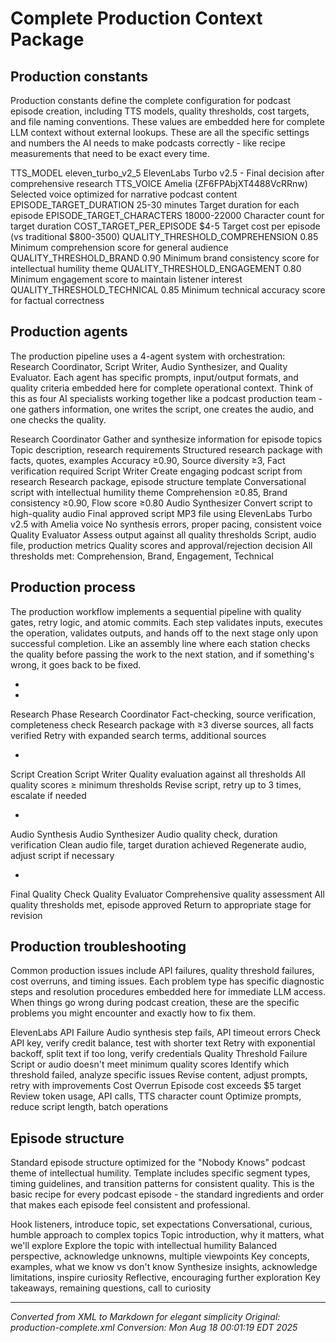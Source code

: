 # Complete Production Context Package



## Production constants

<technical>
Production constants define the complete configuration for podcast episode creation, including TTS models, quality thresholds, cost targets, and file naming conventions. These values are embedded here for complete LLM context without external lookups.
</technical>

<simple>
These are all the specific settings and numbers the AI needs to make podcasts correctly - like recipe measurements that need to be exact every time.
</simple>

TTS_MODEL
eleven_turbo_v2_5
ElevenLabs Turbo v2.5 - Final decision after comprehensive research
TTS_VOICE
Amelia (ZF6FPAbjXT4488VcRRnw)
Selected voice optimized for narrative podcast content
EPISODE_TARGET_DURATION
25-30 minutes
Target duration for each episode
EPISODE_TARGET_CHARACTERS
18000-22000
Character count for target duration
COST_TARGET_PER_EPISODE
$4-5
Target cost per episode (vs traditional $800-3500)
QUALITY_THRESHOLD_COMPREHENSION
0.85
Minimum comprehension score for general audience
QUALITY_THRESHOLD_BRAND
0.90
Minimum brand consistency score for intellectual humility theme
QUALITY_THRESHOLD_ENGAGEMENT
0.80
Minimum engagement score to maintain listener interest
QUALITY_THRESHOLD_TECHNICAL
0.85
Minimum technical accuracy score for factual correctness

## Production agents

<technical>
The production pipeline uses a 4-agent system with orchestration: Research Coordinator, Script Writer, Audio Synthesizer, and Quality Evaluator. Each agent has specific prompts, input/output formats, and quality criteria embedded here for complete operational context.
</technical>

<simple>
Think of this as four AI specialists working together like a podcast production team - one gathers information, one writes the script, one creates the audio, and one checks the quality.
</simple>

Research Coordinator
Gather and synthesize information for episode topics
Topic description, research requirements
Structured research package with facts, quotes, examples
Accuracy ≥0.90, Source diversity ≥3, Fact verification required
Script Writer
Create engaging podcast script from research
Research package, episode structure template
Conversational script with intellectual humility theme
Comprehension ≥0.85, Brand consistency ≥0.90, Flow score ≥0.80
Audio Synthesizer
Convert script to high-quality audio
Final approved script
MP3 file using ElevenLabs Turbo v2.5 with Amelia voice
No synthesis errors, proper pacing, consistent voice
Quality Evaluator
Assess output against all quality thresholds
Script, audio file, production metrics
Quality scores and approval/rejection decision
All thresholds met: Comprehension, Brand, Engagement, Technical

## Production process

<technical>
The production workflow implements a sequential pipeline with quality gates, retry logic, and atomic commits. Each step validates inputs, executes the operation, validates outputs, and hands off to the next stage only upon successful completion.
</technical>

<simple>
Like an assembly line where each station checks the quality before passing the work to the next station, and if something's wrong, it goes back to be fixed.
</simple>


- 
            

- 
                
Research Phase
Research Coordinator
Fact-checking, source verification, completeness check
Research package with ≥3 diverse sources, all facts verified
Retry with expanded search terms, additional sources

- 
                
Script Creation
Script Writer
Quality evaluation against all thresholds
All quality scores ≥ minimum thresholds
Revise script, retry up to 3 times, escalate if needed

- 
                
Audio Synthesis
Audio Synthesizer
Audio quality check, duration verification
Clean audio file, target duration achieved
Regenerate audio, adjust script if necessary

- 
                
Final Quality Check
Quality Evaluator
Comprehensive quality assessment
All quality thresholds met, episode approved
Return to appropriate stage for revision

## Production troubleshooting

<technical>
Common production issues include API failures, quality threshold failures, cost overruns, and timing issues. Each problem type has specific diagnostic steps and resolution procedures embedded here for immediate LLM access.
</technical>

<simple>
When things go wrong during podcast creation, these are the specific problems you might encounter and exactly how to fix them.
</simple>

ElevenLabs API Failure
Audio synthesis step fails, API timeout errors
Check API key, verify credit balance, test with shorter text
Retry with exponential backoff, split text if too long, verify credentials
Quality Threshold Failure
Script or audio doesn't meet minimum quality scores
Identify which threshold failed, analyze specific issues
Revise content, adjust prompts, retry with improvements
Cost Overrun
Episode cost exceeds $5 target
Review token usage, API calls, TTS character count
Optimize prompts, reduce script length, batch operations

## Episode structure

<technical>
Standard episode structure optimized for the "Nobody Knows" podcast theme of intellectual humility. Template includes specific segment types, timing guidelines, and transition patterns for consistent quality.
</technical>

<simple>
This is the basic recipe for every podcast episode - the standard ingredients and order that makes each episode feel consistent and professional.
</simple>

Hook listeners, introduce topic, set expectations
Conversational, curious, humble approach to complex topics
Topic introduction, why it matters, what we'll explore
Explore the topic with intellectual humility
Balanced perspective, acknowledge unknowns, multiple viewpoints
Key concepts, examples, what we know vs don't know
Synthesize insights, acknowledge limitations, inspire curiosity
Reflective, encouraging further exploration
Key takeaways, remaining questions, call to curiosity

---

*Converted from XML to Markdown for elegant simplicity*
*Original: production-complete.xml*
*Conversion: Mon Aug 18 00:01:19 EDT 2025*
